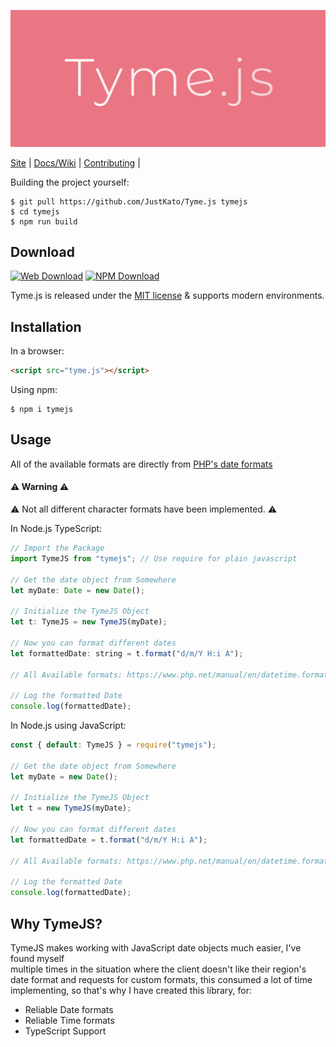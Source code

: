 ![Tyme.JS](./logo.png)

[Site](https://justkato.me/) |
[Docs/Wiki](https://github.com/JustKato/Tyme.js/wiki) |
[Contributing](CONTRIBUTING.md) |

Building the project yourself:
```shell
$ git pull https://github.com/JustKato/Tyme.js tymejs
$ cd tymejs
$ npm run build
```

## Download

[![Web Download](https://img.shields.io/badge/Web-Download%20Package-yellow?style=for-the-badge&logo=javascript)](https://github.com/JustKato/Tyme.js/releases/download/3.0.0/tyme.js-3.0.0.zip.zip)
[![NPM Download](https://img.shields.io/badge/NPM-Download-orange?style=for-the-badge&logo=npm)](https://www.npmjs.com/package/tymejs)


Tyme.js is released under the [MIT license](license) & supports modern environments.<br>

## Installation

In a browser:
```html
<script src="tyme.js"></script>
```

Using npm:
```shell
$ npm i tymejs
```

## Usage

All of the available formats are directly from [PHP's date formats](https://www.php.net/manual/en/datetime.format.php#refsect1-datetime.format-parameters)


#### ⚠ Warning ⚠
⚠ Not all different character formats have been implemented. ⚠


In Node.js TypeScript:
```js
// Import the Package
import TymeJS from "tymejs"; // Use require for plain javascript

// Get the date object from Somewhere
let myDate: Date = new Date();

// Initialize the TymeJS Object
let t: TymeJS = new TymeJS(myDate);

// Now you can format different dates
let formattedDate: string = t.format("d/m/Y H:i A");

// All Available formats: https://www.php.net/manual/en/datetime.format.php#refsect1-datetime.format-parameters

// Log the formatted Date
console.log(formattedDate);
```

In Node.js using JavaScript:
```js
const { default: TymeJS } = require("tymejs");

// Get the date object from Somewhere
let myDate = new Date();

// Initialize the TymeJS Object
let t = new TymeJS(myDate);

// Now you can format different dates
let formattedDate = t.format("d/m/Y H:i A");

// All Available formats: https://www.php.net/manual/en/datetime.format.php#refsect1-datetime.format-parameters

// Log the formatted Date
console.log(formattedDate);
```

## Why TymeJS?

TymeJS makes working with JavaScript date objects much easier, I've found myself<br>
multiple times in the situation where the client doesn't like their region's date format
and requests for custom formats, this consumed a lot of time implementing, so that's why
I have created this library, for:
 * Reliable Date formats
 * Reliable Time formats
 * TypeScript Support